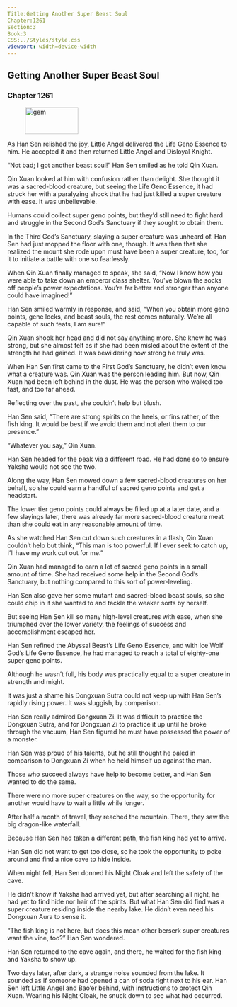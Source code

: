 ```yaml
---
Title:Getting Another Super Beast Soul 
Chapter:1261 
Section:3 
Book:3 
CSS:../Styles/style.css 
viewport: width=device-width
---
```

  
## Getting Another Super Beast Soul
### Chapter 1261
  
<figure>
	<img src="../Images/gem.gif" alt="gem" id="gem" width="120" height="60" />
</figure>
  

  
As Han Sen relished the joy, Little Angel delivered the Life Geno Essence to him. He accepted it and then returned Little Angel and Disloyal Knight.

“Not bad; I got another beast soul!” Han Sen smiled as he told Qin Xuan.

Qin Xuan looked at him with confusion rather than delight. She thought it was a sacred-blood creature, but seeing the Life Geno Essence, it had struck her with a paralyzing shock that he had just killed a super creature with ease. It was unbelievable.

Humans could collect super geno points, but they’d still need to fight hard and struggle in the Second God’s Sanctuary if they sought to obtain them.

In the Third God’s Sanctuary, slaying a super creature was unheard of. Han Sen had just mopped the floor with one, though. It was then that she realized the mount she rode upon must have been a super creature, too, for it to initiate a battle with one so fearlessly.

When Qin Xuan finally managed to speak, she said, “Now I know how you were able to take down an emperor class shelter. You’ve blown the socks off people’s power expectations. You’re far better and stronger than anyone could have imagined!”

Han Sen smiled warmly in response, and said, “When you obtain more geno points, gene locks, and beast souls, the rest comes naturally. We’re all capable of such feats, I am sure!”

Qin Xuan shook her head and did not say anything more. She knew he was strong, but she almost felt as if she had been misled about the extent of the strength he had gained. It was bewildering how strong he truly was.

When Han Sen first came to the First God’s Sanctuary, he didn’t even know what a creature was. Qin Xuan was the person leading him. But now, Qin Xuan had been left behind in the dust. He was the person who walked too fast, and too far ahead.

Reflecting over the past, she couldn’t help but blush.

Han Sen said, “There are strong spirits on the heels, or fins rather, of the fish king. It would be best if we avoid them and not alert them to our presence.”

“Whatever you say,” Qin Xuan.

Han Sen headed for the peak via a different road. He had done so to ensure Yaksha would not see the two.

Along the way, Han Sen mowed down a few sacred-blood creatures on her behalf, so she could earn a handful of sacred geno points and get a headstart.

The lower tier geno points could always be filled up at a later date, and a few slayings later, there was already far more sacred-blood creature meat than she could eat in any reasonable amount of time.

As she watched Han Sen cut down such creatures in a flash, Qin Xuan couldn’t help but think, “This man is too powerful. If I ever seek to catch up, I’ll have my work cut out for me.”

Qin Xuan had managed to earn a lot of sacred geno points in a small amount of time. She had received some help in the Second God’s Sanctuary, but nothing compared to this sort of power-leveling.

Han Sen also gave her some mutant and sacred-blood beast souls, so she could chip in if she wanted to and tackle the weaker sorts by herself.

But seeing Han Sen kill so many high-level creatures with ease, when she triumphed over the lower variety, the feelings of success and accomplishment escaped her.

Han Sen refined the Abyssal Beast’s Life Geno Essence, and with Ice Wolf God’s Life Geno Essence, he had managed to reach a total of eighty-one super geno points.

Although he wasn’t full, his body was practically equal to a super creature in strength and might.

It was just a shame his Dongxuan Sutra could not keep up with Han Sen’s rapidly rising power. It was sluggish, by comparison.

Han Sen really admired Dongxuan Zi. It was difficult to practice the Dongxuan Sutra, and for Dongxuan Zi to practice it up until he broke through the vacuum, Han Sen figured he must have possessed the power of a monster.

Han Sen was proud of his talents, but he still thought he paled in comparison to Dongxuan Zi when he held himself up against the man.

Those who succeed always have help to become better, and Han Sen wanted to do the same.

There were no more super creatures on the way, so the opportunity for another would have to wait a little while longer.

After half a month of travel, they reached the mountain. There, they saw the big dragon-like waterfall.

Because Han Sen had taken a different path, the fish king had yet to arrive.

Han Sen did not want to get too close, so he took the opportunity to poke around and find a nice cave to hide inside.

When night fell, Han Sen donned his Night Cloak and left the safety of the cave.

He didn’t know if Yaksha had arrived yet, but after searching all night, he had yet to find hide nor hair of the spirits. But what Han Sen did find was a super creature residing inside the nearby lake. He didn’t even need his Dongxuan Aura to sense it.

“The fish king is not here, but does this mean other berserk super creatures want the vine, too?” Han Sen wondered.

Han Sen returned to the cave again, and there, he waited for the fish king and Yaksha to show up.

Two days later, after dark, a strange noise sounded from the lake. It sounded as if someone had opened a can of soda right next to his ear. Han Sen left Little Angel and Bao’er behind, with instructions to protect Qin Xuan. Wearing his Night Cloak, he snuck down to see what had occurred.
